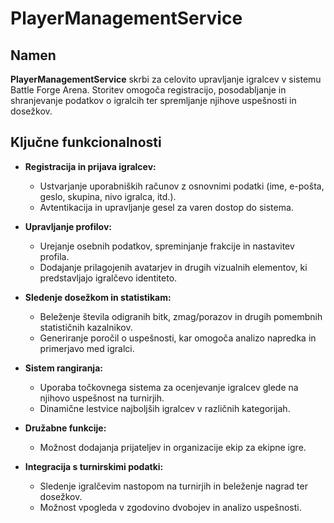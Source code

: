 # PlayerManagementService

## Namen

**PlayerManagementService** skrbi za celovito upravljanje igralcev v sistemu Battle Forge Arena. Storitev omogoča registracijo, posodabljanje in shranjevanje podatkov o igralcih ter spremljanje njihove uspešnosti in dosežkov.

## Ključne funkcionalnosti

- **Registracija in prijava igralcev:**  
  - Ustvarjanje uporabniških računov z osnovnimi podatki (ime, e-pošta, geslo, skupina, nivo igralca, itd.).  
  - Avtentikacija in upravljanje gesel za varen dostop do sistema.

- **Upravljanje profilov:**  
  - Urejanje osebnih podatkov, spreminjanje frakcije in nastavitev profila.  
  - Dodajanje prilagojenih avatarjev in drugih vizualnih elementov, ki predstavljajo igralčevo identiteto.

- **Sledenje dosežkom in statistikam:**  
  - Beleženje števila odigranih bitk, zmag/porazov in drugih pomembnih statističnih kazalnikov.  
  - Generiranje poročil o uspešnosti, kar omogoča analizo napredka in primerjavo med igralci.

- **Sistem rangiranja:**  
  - Uporaba točkovnega sistema za ocenjevanje igralcev glede na njihovo uspešnost na turnirjih.  
  - Dinamične lestvice najboljših igralcev v različnih kategorijah.

- **Družabne funkcije:**  
  - Možnost dodajanja prijateljev in organizacije ekip za ekipne igre.  

- **Integracija s turnirskimi podatki:**  
  - Sledenje igralčevim nastopom na turnirjih in beleženje nagrad ter dosežkov.  
  - Možnost vpogleda v zgodovino dvobojev in analizo uspešnosti.
